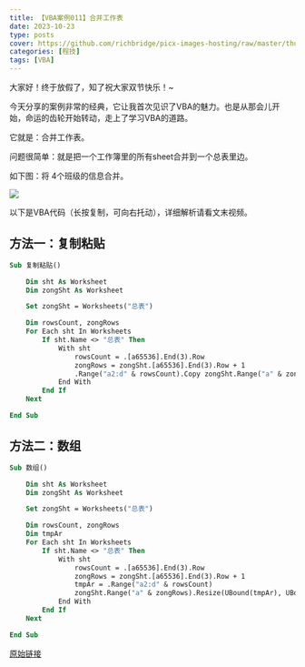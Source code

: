 ```yaml
---
title: 【VBA案例011】合并工作表
date: 2023-10-23
type: posts
cover: https://github.com/richbridge/picx-images-hosting/raw/master/thumbnail/程技.jpg
categories: [程技]
tags: [VBA]
---
```

大家好！终于放假了，知了祝大家双节快乐！~

今天分享的案例非常的经典，它让我首次见识了VBA的魅力。也是从那会儿开始，命运的齿轮开始转动，走上了学习VBA的道路。

它就是：合并工作表。

问题很简单：就是把一个工作簿里的所有sheet合并到一个总表里边。

如下图：将 4个班级的信息合并。

![](https://img.richfan.site/program/vba/vba案列/【VBA案例011】合并工作表.gif)

以下是VBA代码（长按复制，可向右托动），详细解析请看文末视频。

## 方法一：复制粘贴

```vb
Sub 复制粘贴()

    Dim sht As Worksheet
    Dim zongSht As Worksheet

    Set zongSht = Worksheets("总表")

    Dim rowsCount, zongRows
    For Each sht In Worksheets
        If sht.Name <> "总表" Then
            With sht
                rowsCount = .[a65536].End(3).Row
                zongRows = zongSht.[a65536].End(3).Row + 1
                .Range("a2:d" & rowsCount).Copy zongSht.Range("a" & zongRows)
            End With
        End If
    Next

End Sub
```

## 方法二：数组

```vb
Sub 数组()

    Dim sht As Worksheet
    Dim zongSht As Worksheet

    Set zongSht = Worksheets("总表")

    Dim rowsCount, zongRows
    Dim tmpAr
    For Each sht In Worksheets
        If sht.Name <> "总表" Then
            With sht
                rowsCount = .[a65536].End(3).Row
                zongRows = zongSht.[a65536].End(3).Row + 1
                tmpAr = .Range("a2:d" & rowsCount)
                zongSht.Range("a" & zongRows).Resize(UBound(tmpAr), UBound(tmpAr, 2)) = tmpAr
            End With
        End If
    Next

End Sub
```

[原始链接](https://mp.weixin.qq.com/s?__biz=MzIyOTc3NzQ2NA==&mid=2247485203&idx=1&sn=c64987b006f9b38f49d0878e102b01bc&chksm=e8bcce44dfcb4752782767f464205bccc84b743f39e8a6f8988ae79067c61e85130dbc91aa55&scene=178&cur_album_id=3115603487041503237#rd)